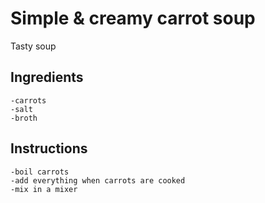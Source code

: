 # Simple & creamy carrot soup
Tasty soup

## Ingredients
    -carrots
    -salt
    -broth

## Instructions
    -boil carrots
    -add everything when carrots are cooked
    -mix in a mixer
